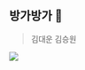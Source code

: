 ## 방가방가 👋

> 김대운
> 김승원
<img src="https://img.shields.io/badge/django-092E20?style=for-the-badge&logo=django&logoColor=white">
